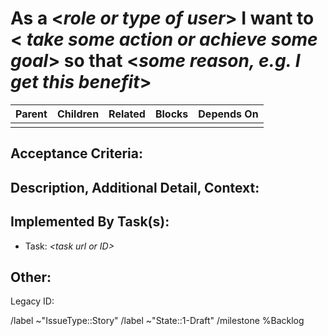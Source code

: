 <!-- 
	story.md
	Version 1.0
	This is a GitLab Issue description template to be used to create a user story
	
	Derive a unique Title from the User Story Statement below. 
-->



As a \<*role or type of user*\> I want to \< *take some action or achieve some goal*\> so that \<*some reason, e.g. I get this benefit*\>
=======================================================================

| **Parent** | **Children** | **Related** | **Blocks** | **Depends On** |
|------------|--------------|-------------|------------|----------------|
|            |              |             |            |                |


Acceptance Criteria:
--------------------


Description, Additional Detail, Context:
---------------------------------------


Implemented By Task(s): 
-----------------------
- Task: *\<task url or ID\>*


Other:
-----------
Legacy ID: 

<!--
	- ID: Issues ID assigned by GitLab
	- Owner (Author): Use the GitLab Assignee
		- Note: There should be only 1 owner of a story
	- Complexity: Use the GitLab Issue Weight
		- Filled in by development team
-->                                     

/label ~"IssueType::Story"
/label ~"State::1-Draft"
/milestone %Backlog
